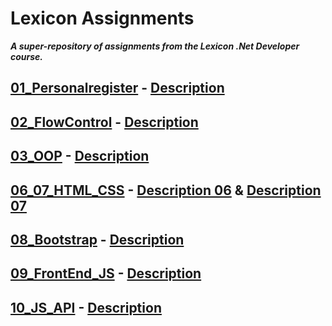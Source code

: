 # Lexicon Assignments

***A super-repository of assignments from the Lexicon .Net Developer course.***

## [01_Personalregister](/01_Personalregister/) - [Description](01_Personalregister/Övning%201.NET.pdf)

## [02_FlowControl](/02_FlowControl/) - [Description](02_FlowControl/Övning%202%20-%20.NET%20C%23%20-%20Flow%20Control.pdf)

## [03_OOP](/03_OOP/) - [Description](/03_OOP/Övning%203a%20C%23%20-%20Inkapsling,%20arv%20och%20polymorfism.pdf)

## [06_07_HTML_CSS](/06_07_HTML_CSS/) - [Description 06](/06_07_HTML_CSS/Övning%206_%20HTML%20-%20Skelett%20för%20en%20film.pdf) & [Description 07](/06_07_HTML_CSS/Övning%207-%20CSS%20-%20Lite%20skinn%20på%20skelettet.pdf)

## [08_Bootstrap](/08_Bootstrap/) - [Description](/08_Bootstrap/Övning%208%20%20Bootstrap%20-%20Kaffeparty.pdf)

## [09_FrontEnd_JS](/09_FrontEnd_JS/) - [Description](/09_FrontEnd_JS/Övning%209_%20Web%20-%20Front-end%20och%20JavaScript%20.pdf)

## [10_JS_API](/10_JS_API/) - [Description](/10_JS_API/Övning%2010_API-Labb%20(Star%20Wars%20och%20Kortlek).pdf)
